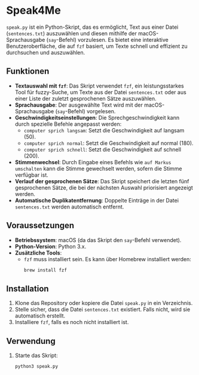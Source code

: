# Speak4Me

`speak.py` ist ein Python-Skript, das es ermöglicht, Text aus einer Datei (`sentences.txt`) auszuwählen und diesen mithilfe der macOS-Sprachausgabe (`say`-Befehl) vorzulesen. Es bietet eine interaktive Benutzeroberfläche, die auf `fzf` basiert, um Texte schnell und effizient zu durchsuchen und auszuwählen.

## Funktionen

- **Textauswahl mit `fzf`**: Das Skript verwendet `fzf`, ein leistungsstarkes Tool für fuzzy-Suche, um Texte aus der Datei `sentences.txt` oder aus einer Liste der zuletzt gesprochenen Sätze auszuwählen.
- **Sprachausgabe**: Der ausgewählte Text wird mit der macOS-Sprachausgabe (`say`-Befehl) vorgelesen.
- **Geschwindigkeitseinstellungen**: Die Sprechgeschwindigkeit kann durch spezielle Befehle angepasst werden:
  - `computer sprich langsam`: Setzt die Geschwindigkeit auf langsam (50).
  - `computer sprich normal`: Setzt die Geschwindigkeit auf normal (180).
  - `computer sprich schnell`: Setzt die Geschwindigkeit auf schnell (200).
- **Stimmenwechsel**: Durch Eingabe eines Befehls wie `auf Markus umschalten` kann die Stimme gewechselt werden, sofern die Stimme verfügbar ist.
- **Verlauf der gesprochenen Sätze**: Das Skript speichert die letzten fünf gesprochenen Sätze, die bei der nächsten Auswahl priorisiert angezeigt werden.
- **Automatische Duplikatentfernung**: Doppelte Einträge in der Datei `sentences.txt` werden automatisch entfernt.

## Voraussetzungen

- **Betriebssystem**: macOS (da das Skript den `say`-Befehl verwendet).
- **Python-Version**: Python 3.x.
- **Zusätzliche Tools**: 
  - `fzf` muss installiert sein. Es kann über Homebrew installiert werden:
    ```bash
    brew install fzf
    ```

## Installation

1. Klone das Repository oder kopiere die Datei `speak.py` in ein Verzeichnis.
2. Stelle sicher, dass die Datei `sentences.txt` existiert. Falls nicht, wird sie automatisch erstellt.
3. Installiere `fzf`, falls es noch nicht installiert ist.

## Verwendung

1. Starte das Skript:
   ```bash
   python3 speak.py